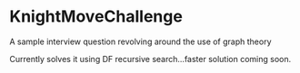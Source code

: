 # KnightMoveChallenge
A sample interview question revolving around the use of graph theory

Currently solves it using DF recursive search...faster solution coming soon. 
